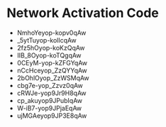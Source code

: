 # Network Activation Code
* NmhoYeyop-kopv0qAw
* _5ytTuyop-kolIcqAw
* 2fz5hOyop-koKzQqAw
* IIB_8Oyop-koTQgqAw
* 0CEyM-yop-kZFGYqAw
* nCcHceyop_ZzQYYqAw
* 2bOhlOyop_ZzWSMqAw
* cbg7e-yop_Zzvz0qAw
* cRWJe-yop9Jr9H8qAw
* cp_akuyop9JPubIqAw
* W-iB7-yop9JPjaEqAw
* ujMGAeyop9JP3E8qAw